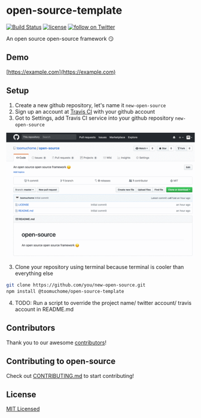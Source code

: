 # open-source-template

[![Build Status](https://travis-ci.org/toomuchome/open-source.svg?branch=master)](https://travis-ci.org/toomuchome/open-source)
[![license](https://img.shields.io/github/license/desktop/desktop.svg?style=flat-square)](https://github.com/toomuchome/open-source/blob/master/LICENSE)
<a href="https://twitter.com/intent/follow?screen_name=toomuchome"><img src="https://img.shields.io/twitter/follow/toomuchome.svg?style=social&logo=twitter&label=Follow" alt="follow on Twitter"></a>

An open source open-source framework 😏


## Demo

[https://example.com](https://example.com)


## Setup
1. Create a new github repository, let's name it `new-open-source`
1. Sign up an account at [Travis CI](https://travis-ci.org) with your github account
2. Got to Settings, add Travis CI service into your github repository `new-open-source`

![Add Travis CI to your github repository](./images/add-travis-ci.gif)

3. Clone your repository using terminal because terminal is cooler than everything else
```bash
git clone https://github.com/you/new-open-source.git
npm install @toomuchome/open-source-template
```
4. TODO: Run a script to override the project name/ twitter account/ travis account in README.md


## Contributors

Thank you to our awesome [contributors](https://github.com/toomuchome/open-source/graphs/contributors)!


## Contributing to open-source

Check out [CONTRIBUTING.md](./CONTRIBUTING.md) to start contributing!


## License

[MIT Licensed](./LICENSE)
